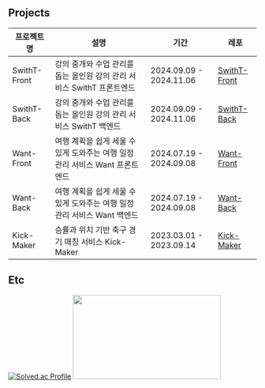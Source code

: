 
## Projects
|프로젝트명|설명|기간|레포|
|---|---|---|---|
|SwithT-Front|강의 중개와 수업 관리를 돕는 올인원 강의 관리 서비스 SwithT 프론트엔드|2024.09.09 - 2024.11.06|[SwithT-Front](https://github.com/keemzleun/SwithT-Front)|
|SwithT-Back|강의 중개와 수업 관리를 돕는 올인원 강의 관리 서비스 SwithT 백엔드|2024.09.09 - 2024.11.06|[SwithT-Back](https://github.com/keemzleun/SwithT-Back)|
|Want-Front|여행 계획을 쉽게 세울 수 있게 도와주는 여행 일정 관리 서비스 Want 프론트엔드|2024.07.19 - 2024.09.08|[Want-Front](https://github.com/keemzleun/Want-Front)|
|Want-Back|여행 계획을 쉽게 세울 수 있게 도와주는 여행 일정 관리 서비스 Want 백엔드|2024.07.19 - 2024.09.08|[Want-Back](https://github.com/keemzleun/Want-Back)|
|Kick-Maker|승률과 위치 기반 축구 경기 매칭 서비스 Kick-Maker|2023.03.01 - 2023.09.14|[Kick-Maker](https://github.com/keemzleun/Kick-Maker)|

## Etc
[![Solved.ac Profile](http://mazassumnida.wtf/api/v2/generate_badge?boj=jiyong012)](https://solved.ac/jiyong012/)
<a href="https://github.com/devxb/gitanimals">
  <img
    src="https://render.gitanimals.org/lines/keemzleun?pet-id=603474888179016065"
    width="300"
    height="170"
  />
</a>
  
